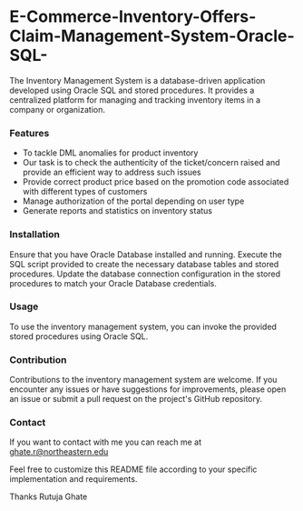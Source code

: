 # E-Commerce-Inventory-Offers-Claim-Management-System-Oracle-SQL-

The Inventory Management System is a database-driven application developed using Oracle SQL and stored procedures. It provides a centralized platform for managing and tracking inventory items in a company or organization.

<h3>Features</h3>
<ul><li>To tackle DML anomalies for product inventory</li>
<li>Our task is to check the authenticity of the ticket/concern raised and provide an efficient
way to address such issues</li>
<li>Provide correct product price based on the promotion code associated with different types
of customers</li>
<li>Manage authorization of the portal depending on user type</li>
<li>Generate reports and statistics on inventory status</li></ul>

<h3>Installation</h3>
Ensure that you have Oracle Database installed and running.
Execute the SQL script provided to create the necessary database tables and stored procedures.
Update the database connection configuration in the stored procedures to match your Oracle Database credentials.

<h3>Usage</h3>
To use the inventory management system, you can invoke the provided stored procedures using Oracle SQL. 

<h3>Contribution</h3>
Contributions to the inventory management system are welcome. If you encounter any issues or have suggestions for improvements, please open an issue or submit a pull request on the project's GitHub repository.

### Contact

If you want to contact with me you can reach me at ghate.r@northeastern.edu

Feel free to customize this README file according to your specific implementation and requirements.

Thanks 
Rutuja Ghate



